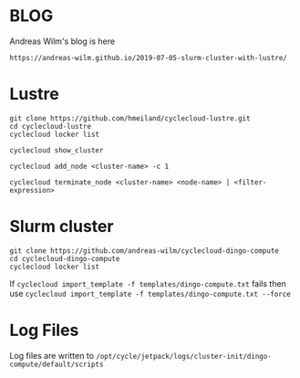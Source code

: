 # BLOG

Andreas Wilm's blog is here
```
https://andreas-wilm.github.io/2019-07-05-slurm-cluster-with-lustre/
```

# Lustre
```
git clone https://github.com/hmeiland/cyclecloud-lustre.git
cd cyclecloud-lustre
cyclecloud locker list

cyclecloud show_cluster

cyclecloud add_node <cluster-name> -c 1

cyclecloud terminate_node <cluster-name> <node-name> | <filter-expression> 
```
# Slurm cluster
```
git clone https://github.com/andreas-wilm/cyclecloud-dingo-compute
cd cyclecloud-dingo-compute
cyclecloud locker list
```

If ```cyclecloud import_template -f templates/dingo-compute.txt``` fails then use
```cyclecloud import_template -f templates/dingo-compute.txt --force```

# Log Files

Log files are written to ```/opt/cycle/jetpack/logs/cluster-init/dingo-compute/default/scripts```
